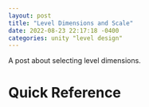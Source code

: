 ```yaml
---
layout: post
title: "Level Dimensions and Scale"
date: 2022-08-23 22:17:18 -0400
categories: unity "level design"
---
```

A post about selecting level dimensions.

# Quick Reference

